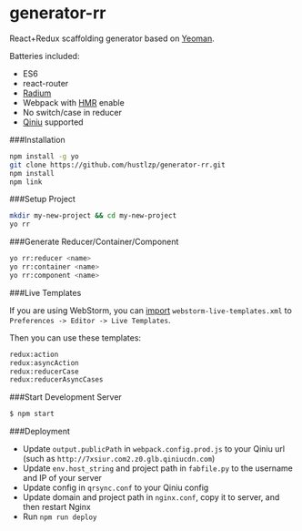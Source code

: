 # generator-rr

React+Redux scaffolding generator based on [Yeoman](http://yeoman.io).

Batteries included:

* ES6
* react-router
* [Radium](https://github.com/FormidableLabs/radium)
* Webpack with [HMR](https://webpack.github.io/docs/hot-module-replacement-with-webpack.html) enable
* No switch/case in reducer
* [Qiniu](http://www.qiniu.com) supported

###Installation

```sh
npm install -g yo
git clone https://github.com/hustlzp/generator-rr.git
npm install
npm link
```

###Setup Project

```sh
mkdir my-new-project && cd my-new-project
yo rr
```

###Generate Reducer/Container/Component

```sh
yo rr:reducer <name>
yo rr:container <name>
yo rr:component <name>
```

###Live Templates

If you are using WebStorm, you can [import](https://www.jetbrains.com/help/phpstorm/2016.1/sharing-live-templates.html) `webstorm-live-templates.xml` to `Preferences -> Editor -> Live Templates`.

Then you can use these templates:

```sh
redux:action
redux:asyncAction
redux:reducerCase
redux:reducerAsyncCases
```

###Start Development Server

```sh
$ npm start
```

###Deployment

* Update `output.publicPath` in `webpack.config.prod.js` to your Qiniu url (such as `http://7xsiur.com2.z0.glb.qiniucdn.com`)
* Update `env.host_string` and project path in `fabfile.py` to the username and IP of your server
* Update config in `qrsync.conf` to your Qiniu config
* Update domain and project path in `nginx.conf`, copy it to server, and then restart Nginx
* Run `npm run deploy`
